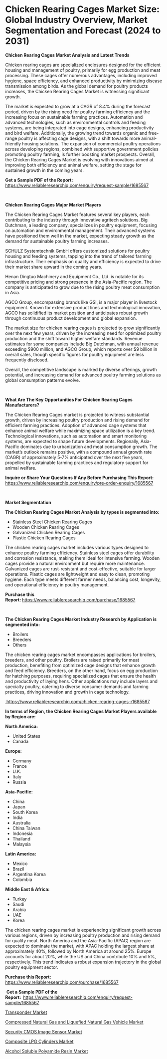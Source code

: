 <p><h1>Chicken Rearing Cages Market Size: Global Industry Overview, Market Segmentation and Forecast (2024 to 2031)</h1></p><p><strong>Chicken Rearing Cages Market Analysis and Latest Trends</strong></p>
<p><p>Chicken rearing cages are specialized enclosures designed for the efficient housing and management of poultry, primarily for egg production and meat processing. These cages offer numerous advantages, including improved hygiene, space efficiency, and enhanced productivity by minimizing disease transmission among birds. As the global demand for poultry products increases, the Chicken Rearing Cages Market is witnessing significant growth.</p><p>The market is expected to grow at a CAGR of 8.4% during the forecast period, driven by the rising need for poultry farming efficiency and the increasing focus on sustainable farming practices. Automation and advanced technologies, such as environmental controls and feeding systems, are being integrated into cage designs, enhancing productivity and bird welfare. Additionally, the growing trend towards organic and free-range poultry is affecting cage designs, with a shift towards more animal-friendly housing solutions. The expansion of commercial poultry operations across developing regions, combined with supportive government policies promoting poultry farming, is further boosting market prospects. Overall, the Chicken Rearing Cages Market is evolving with innovations aimed at improving both efficiency and animal welfare, setting the stage for sustained growth in the coming years.</p></p>
<p><strong>Get a Sample PDF of the Report:&nbsp;</strong> <a href="https://www.reliableresearchiq.com/enquiry/request-sample/1685567?utm_campaign=1136&utm_medium=2&utm_source=Github&utm_content=ia&utm_term=13102024&utm_id=chicken-rearing-cages">https://www.reliableresearchiq.com/enquiry/request-sample/1685567</a></p>
<p>&nbsp;</p>
<p><strong>Chicken Rearing Cages Major Market Players</strong></p>
<p><p>The Chicken Rearing Cages Market features several key players, each contributing to the industry through innovative agritech solutions. Big Dutchman, a leading company, specializes in poultry equipment, focusing on automation and environmental management. Their advanced systems have positioned them well in the market, expecting steady growth as the demand for sustainable poultry farming increases.</p><p>SCHULZ Systemtechnik GmbH offers customized solutions for poultry housing and feeding systems, tapping into the trend of tailored farming infrastructure. Their emphasis on quality and efficiency is expected to drive their market share upward in the coming years.</p><p>Henan Dingtuo Machinery and Equipment Co., Ltd. is notable for its competitive pricing and strong presence in the Asia-Pacific region. The company is anticipated to grow due to the rising poultry meat consumption in Asia.</p><p>AGCO Group, encompassing brands like GSI, is a major player in livestock equipment. Known for extensive product lines and technological innovation, AGCO has solidified its market position and anticipates robust growth through continuous product development and global expansion.</p><p>The market size for chicken rearing cages is projected to grow significantly over the next few years, driven by the increasing need for optimized poultry production and the shift toward higher welfare standards. Revenue estimates for some companies include Big Dutchman, with annual revenue exceeding $900 million, and AGCO Group, which reports over $9 billion in overall sales, though specific figures for poultry equipment are less frequently disclosed.</p><p>Overall, the competitive landscape is marked by diverse offerings, growth potential, and increasing demand for advanced poultry farming solutions as global consumption patterns evolve.</p></p>
<p>&nbsp;</p>
<p><strong>What Are The Key Opportunities For Chicken Rearing Cages Manufacturers?</strong></p>
<p><p>The Chicken Rearing Cages market is projected to witness substantial growth, driven by increasing poultry production and rising demand for efficient farming practices. Adoption of advanced cage systems that enhance animal welfare while maximizing space utilization is a key trend. Technological innovations, such as automation and smart monitoring systems, are expected to shape future developments. Regionally, Asia-Pacific dominates due to urbanization and meat consumption growth. The market’s outlook remains positive, with a compound annual growth rate (CAGR) of approximately 5-7% anticipated over the next five years, propelled by sustainable farming practices and regulatory support for animal welfare.</p></p>
<p><strong>Inquire or Share Your Questions If Any Before Purchasing This Report:</strong> <a href="https://www.reliableresearchiq.com/enquiry/pre-order-enquiry/1685567?utm_campaign=1136&utm_medium=2&utm_source=Github&utm_content=ia&utm_term=13102024&utm_id=chicken-rearing-cages">https://www.reliableresearchiq.com/enquiry/pre-order-enquiry/1685567</a></p>
<p>&nbsp;</p>
<p><strong>Market Segmentation</strong></p>
<p><strong>The Chicken Rearing Cages Market Analysis by types is segmented into:</strong></p>
<p><ul><li>Stainless Steel Chicken Rearing Cages</li><li>Wooden Chicken Rearing Cages</li><li>Galvanized Chicken Rearing Cages</li><li>Plastic Chicken Rearing Cages</li></ul></p>
<p><p>The chicken rearing cages market includes various types designed to enhance poultry farming efficiency. Stainless steel cages offer durability and corrosion resistance, making them ideal for intensive farming. Wooden cages provide a natural environment but require more maintenance. Galvanized cages are rust-resistant and cost-effective, suitable for larger operations. Plastic cages are lightweight and easy to clean, promoting hygiene. Each type meets different farmer needs, balancing cost, longevity, and operational efficiency in poultry management.</p></p>
<p><strong>Purchase this Report:&nbsp;</strong><a href="https://www.reliableresearchiq.com/purchase/1685567?utm_campaign=1136&utm_medium=2&utm_source=Github&utm_content=ia&utm_term=13102024&utm_id=chicken-rearing-cages">https://www.reliableresearchiq.com/purchase/1685567</a></p>
<p>&nbsp;</p>
<p><strong>The Chicken Rearing Cages Market Industry Research by Application is segmented into:</strong></p>
<p><ul><li>Broilers</li><li>Breeders</li><li>Others</li></ul></p>
<p><p>The chicken rearing cages market encompasses applications for broilers, breeders, and other poultry. Broilers are raised primarily for meat production, benefiting from optimized cage designs that enhance growth and feed efficiency. Breeders, on the other hand, focus on egg production for hatching purposes, requiring specialized cages that ensure the health and productivity of laying hens. Other applications may include layers and specialty poultry, catering to diverse consumer demands and farming practices, driving innovation and growth in cage technology.</p></p>
<p><a href="https://www.reliableresearchiq.com/chicken-rearing-cages-r1685567?utm_campaign=1136&utm_medium=2&utm_source=Github&utm_content=ia&utm_term=13102024&utm_id=chicken-rearing-cages">&nbsp;https://www.reliableresearchiq.com/chicken-rearing-cages-r1685567</a></p>
<p><strong>In terms of Region, the Chicken Rearing Cages Market Players available by Region are:</strong></p>
<p>
    <p> <strong> North America: </strong>
        <ul>
            <li>United States</li>
            <li>Canada</li>
        </ul>
        </p> 
    <p> <strong> Europe: </strong>
        <ul>
            <li>Germany</li>
            <li>France</li>
            <li>U.K.</li>
            <li>Italy</li>
            <li>Russia</li>
        </ul>
        </p> 
    <p> <strong> Asia-Pacific: </strong>
        <ul>
            <li>China</li>
            <li>Japan</li>
            <li>South Korea</li>
            <li>India</li>
            <li>Australia</li>
            <li>China Taiwan</li>
            <li>Indonesia</li>
            <li>Thailand</li>
            <li>Malaysia</li>
        </ul>
        </p> 
    <p> <strong> Latin America: </strong>
        <ul>
            <li>Mexico</li>
            <li>Brazil</li>
            <li>Argentina Korea</li>
            <li>Colombia</li>
        </ul>
        </p> 
    <p> <strong> Middle East & Africa: </strong>
        <ul>
            <li>Turkey</li>
            <li>Saudi</li>
            <li>Arabia</li>
            <li>UAE</li>
            <li>Korea</li>
        </ul>
    </p>
    </p>
<p><p>The chicken rearing cages market is experiencing significant growth across various regions, driven by increasing poultry production and rising demand for quality meat. North America and the Asia-Pacific (APAC) region are expected to dominate the market, with APAC holding the largest share at approximately 40%, followed by North America at around 25%. Europe accounts for about 20%, while the US and China contribute 10% and 5%, respectively. This trend indicates a robust expansion trajectory in the global poultry equipment sector.</p></p>
<p><strong>Purchase this Report: </strong><a href="https://www.reliableresearchiq.com/purchase/1685567?utm_campaign=1136&utm_medium=2&utm_source=Github&utm_content=ia&utm_term=13102024&utm_id=chicken-rearing-cages">https://www.reliableresearchiq.com/purchase/1685567</a></p>
<p>&nbsp;<strong>Get a Sample PDF of the Report:&nbsp;&nbsp;</strong><a href="https://www.reliableresearchiq.com/enquiry/request-sample/1685567?utm_campaign=1136&utm_medium=2&utm_source=Github&utm_content=ia&utm_term=13102024&utm_id=chicken-rearing-cages">https://www.reliableresearchiq.com/enquiry/request-sample/1685567</a></p>
<p><strong></strong></p>
<p><p><a href="https://issuu.com/reportprime-2/docs/transponder-market-size-2030.pptx_9f5cb655490985?utm_campaign=1136&utm_medium=2&utm_source=Github&utm_content=ia&utm_term=13102024&utm_id=chicken-rearing-cages">Transponder Market</a></p><p><a href="https://github.com/keitelmoprotinu/Market-Research-Report-List-1/blob/main/compressed-natural-gas-and-liquefied-natural-gas-vehicle-market.md?utm_campaign=1136&utm_medium=2&utm_source=Github&utm_content=ia&utm_term=13102024&utm_id=chicken-rearing-cages">Compressed Natural Gas and Liquefied Natural Gas Vehicle Market</a></p><p><a href="https://www.linkedin.com/pulse/security-cmos-image-sensor-market-innovations-trends-comprehensive-npppe?trk=public_post_embed_feed-article-content&utm_campaign=1136&utm_medium=2&utm_source=Github&utm_content=ia&utm_term=13102024&utm_id=chicken-rearing-cages">Security CMOS Image Sensor Market</a></p><p><a href="https://issuu.com/reportprime-2/docs/composite-lpg-cylinders-market-size_60155e98f0a09a?utm_campaign=1136&utm_medium=2&utm_source=Github&utm_content=ia&utm_term=13102024&utm_id=chicken-rearing-cages">Composite LPG Cylinders Market</a></p><p><a href="https://github.com/tewellnudorennk/Market-Research-Report-List-1/blob/main/alcohol-soluble-polyamide-resin-market.md?utm_campaign=1136&utm_medium=2&utm_source=Github&utm_content=ia&utm_term=13102024&utm_id=chicken-rearing-cages">Alcohol Soluble Polyamide Resin Market</a></p></p>
